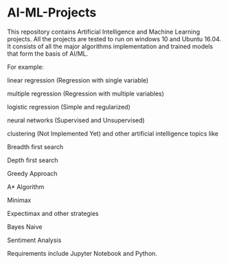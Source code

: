 # AI-ML-Projects
This repository contains Artificial Intelligence and Machine Learning projects. All the projects are tested to run on windows 10 and Ubuntu 16.04.
It consists of all the major algorithms implementation and trained models that form the basis of AI/ML.

For example:

linear regression (Regression with single variable)

multiple regression (Regression with multiple variables) 

logistic regression (Simple and regularized)

neural networks (Supervised and Unsupervised)

clustering (Not Implemented Yet) and other artificial intelligence topics like 

Breadth first search

Depth first search

Greedy Approach

A* Algorithm

Minimax

Expectimax and other strategies

Bayes Naive

Sentiment Analysis

Requirements include Jupyter Notebook and Python.
